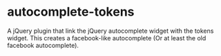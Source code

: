 autocomplete-tokens
===================

A jQuery plugin that link the jQuery autocomplete widget with the tokens widget. This creates a facebook-like autocomplete (Or at least the old facebook autocomplete).
